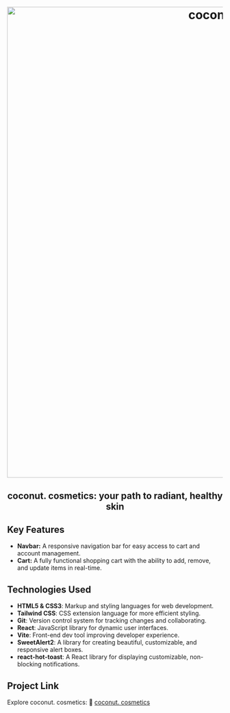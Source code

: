 <h1 align="center">
  <br>
  <img src="https://i.ibb.co/YF6FBF6L/coconut-project.png" alt="coconut. cosmetics" width="1100">
  <br>
</h1>

<h2 align="center">coconut. cosmetics: your path to radiant, healthy skin</h2>

## Key Features
- **Navbar:** A responsive navigation bar for easy access to cart and account management.
- **Cart:** A fully functional shopping cart with the ability to add, remove, and update items in real-time.

## Technologies Used
- **HTML5 & CSS3**: Markup and styling languages for web development.
- **Tailwind CSS**: CSS extension language for more efficient styling.
- **Git**: Version control system for tracking changes and collaborating.
- **React**: JavaScript library for dynamic user interfaces.
- **Vite**: Front-end dev tool improving developer experience.
- **SweetAlert2**: A library for creating beautiful, customizable, and responsive alert boxes.
- **react-hot-toast**: A React library for displaying customizable, non-blocking notifications.

## Project Link
Explore coconut. cosmetics: :link: [coconut. cosmetics](https://coconut-cosmetics.vercel.app/)
